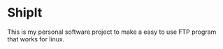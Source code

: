 # ShipIt
This is my personal software project to make a easy to use FTP program that works for linux. 
